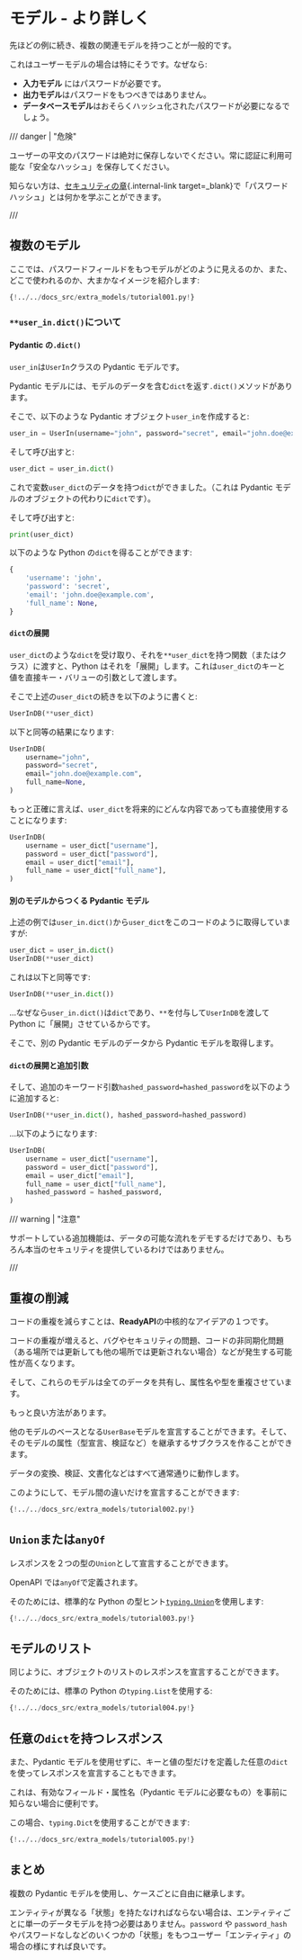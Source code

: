 # モデル - より詳しく

先ほどの例に続き、複数の関連モデルを持つことが一般的です。

これはユーザーモデルの場合は特にそうです。なぜなら:

- **入力モデル** にはパスワードが必要です。
- **出力モデル**はパスワードをもつべきではありません。
- **データベースモデル**はおそらくハッシュ化されたパスワードが必要になるでしょう。

/// danger | "危険"

ユーザーの平文のパスワードは絶対に保存しないでください。常に認証に利用可能な「安全なハッシュ」を保存してください。

知らない方は、[セキュリティの章](security/simple-oauth2.md#password-hashing){.internal-link target=\_blank}で「パスワードハッシュ」とは何かを学ぶことができます。

///

## 複数のモデル

ここでは、パスワードフィールドをもつモデルがどのように見えるのか、また、どこで使われるのか、大まかなイメージを紹介します:

```Python hl_lines="9  11  16  22  24  29-30  33-35  40-41"
{!../../docs_src/extra_models/tutorial001.py!}
```

### `**user_in.dict()`について

#### Pydantic の`.dict()`

`user_in`は`UserIn`クラスの Pydantic モデルです。

Pydantic モデルには、モデルのデータを含む`dict`を返す`.dict()`メソッドがあります。

そこで、以下のような Pydantic オブジェクト`user_in`を作成すると:

```Python
user_in = UserIn(username="john", password="secret", email="john.doe@example.com")
```

そして呼び出すと:

```Python
user_dict = user_in.dict()
```

これで変数`user_dict`のデータを持つ`dict`ができました。（これは Pydantic モデルのオブジェクトの代わりに`dict`です）。

そして呼び出すと:

```Python
print(user_dict)
```

以下のような Python の`dict`を得ることができます:

```Python
{
    'username': 'john',
    'password': 'secret',
    'email': 'john.doe@example.com',
    'full_name': None,
}
```

#### `dict`の展開

`user_dict`のような`dict`を受け取り、それを`**user_dict`を持つ関数（またはクラス）に渡すと、Python はそれを「展開」します。これは`user_dict`のキーと値を直接キー・バリューの引数として渡します。

そこで上述の`user_dict`の続きを以下のように書くと:

```Python
UserInDB(**user_dict)
```

以下と同等の結果になります:

```Python
UserInDB(
    username="john",
    password="secret",
    email="john.doe@example.com",
    full_name=None,
)
```

もっと正確に言えば、`user_dict`を将来的にどんな内容であっても直接使用することになります:

```Python
UserInDB(
    username = user_dict["username"],
    password = user_dict["password"],
    email = user_dict["email"],
    full_name = user_dict["full_name"],
)
```

#### 別のモデルからつくる Pydantic モデル

上述の例では`user_in.dict()`から`user_dict`をこのコードのように取得していますが:

```Python
user_dict = user_in.dict()
UserInDB(**user_dict)
```

これは以下と同等です:

```Python
UserInDB(**user_in.dict())
```

...なぜなら`user_in.dict()`は`dict`であり、`**`を付与して`UserInDB`を渡して Python に「展開」させているからです。

そこで、別の Pydantic モデルのデータから Pydantic モデルを取得します。

#### `dict`の展開と追加引数

そして、追加のキーワード引数`hashed_password=hashed_password`を以下のように追加すると:

```Python
UserInDB(**user_in.dict(), hashed_password=hashed_password)
```

...以下のようになります:

```Python
UserInDB(
    username = user_dict["username"],
    password = user_dict["password"],
    email = user_dict["email"],
    full_name = user_dict["full_name"],
    hashed_password = hashed_password,
)
```

/// warning | "注意"

サポートしている追加機能は、データの可能な流れをデモするだけであり、もちろん本当のセキュリティを提供しているわけではありません。

///

## 重複の削減

コードの重複を減らすことは、**ReadyAPI**の中核的なアイデアの１つです。

コードの重複が増えると、バグやセキュリティの問題、コードの非同期化問題（ある場所では更新しても他の場所では更新されない場合）などが発生する可能性が高くなります。

そして、これらのモデルは全てのデータを共有し、属性名や型を重複させています。

もっと良い方法があります。

他のモデルのベースとなる`UserBase`モデルを宣言することができます。そして、そのモデルの属性（型宣言、検証など）を継承するサブクラスを作ることができます。

データの変換、検証、文書化などはすべて通常通りに動作します。

このようにして、モデル間の違いだけを宣言することができます:

```Python hl_lines="9  15 16  19 20  23 24"
{!../../docs_src/extra_models/tutorial002.py!}
```

## `Union`または`anyOf`

レスポンスを２つの型の`Union`として宣言することができます。

OpenAPI では`anyOf`で定義されます。

そのためには、標準的な Python の型ヒント<a href="https://docs.python.org/3/library/typing.html#typing.Union" class="external-link" target="_blank">`typing.Union`</a>を使用します:

```Python hl_lines="1 14 15 18 19 20 33"
{!../../docs_src/extra_models/tutorial003.py!}
```

## モデルのリスト

同じように、オブジェクトのリストのレスポンスを宣言することができます。

そのためには、標準の Python の`typing.List`を使用する:

```Python hl_lines="1 20"
{!../../docs_src/extra_models/tutorial004.py!}
```

## 任意の`dict`を持つレスポンス

また、Pydantic モデルを使用せずに、キーと値の型だけを定義した任意の`dict`を使ってレスポンスを宣言することもできます。

これは、有効なフィールド・属性名（Pydantic モデルに必要なもの）を事前に知らない場合に便利です。

この場合、`typing.Dict`を使用することができます:

```Python hl_lines="1 8"
{!../../docs_src/extra_models/tutorial005.py!}
```

## まとめ

複数の Pydantic モデルを使用し、ケースごとに自由に継承します。

エンティティが異なる「状態」を持たなければならない場合は、エンティティごとに単一のデータモデルを持つ必要はありません。`password` や `password_hash` やパスワードなしなどのいくつかの「状態」をもつユーザー「エンティティ」の場合の様にすれば良いです。
